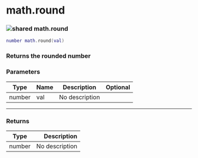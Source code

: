 # math.round

### ![shared](../../home/math\_ext/.gitbook/assets/shared.png) math.round

```lua
number math.round(val)
```

### Returns the rounded number

### Parameters

| Type   | Name | Description    | Optional |
| ------ | ---- | -------------- | -------: |
| number | val  | No description |          |

***

### Returns

| Type   |    Description |
| ------ | -------------: |
| number | No description |
